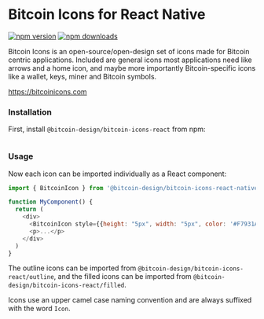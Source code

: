 
# Bitcoin Icons for React Native

[![npm version](https://img.shields.io/npm/v/@bitcoin-design/bitcoin-icons-react-native.svg?style=flat-square)](https://www.npmjs.com/package/@bitcoin-design/bitcoin-icons-react-native)
[![npm downloads](https://img.shields.io/npm/dm/@bitcoin-design/bitcoin-icons-react-native.svg?style=flat-square)](https://www.npmjs.com/package/@bitcoin-design/bitcoin-icons-react-native)

Bitcoin Icons is an open-source/open-design set of icons made for Bitcoin centric applications. Included are general icons most applications need like arrows and a home icon, and maybe more importantly Bitcoin-specific icons like a wallet, keys, miner and Bitcoin symbols.

https://bitcoinicons.com

### Installation

First, install `@bitcoin-design/bitcoin-icons-react` from npm:

```sh-native
```

### Usage

Now each icon can be imported individually as a React component:

```js
import { BitcoinIcon } from '@bitcoin-design/bitcoin-icons-react-native/filled'

function MyComponent() {
  return (
    <div>
      <BitcoinIcon style={{height: "5px", width: "5px", color: '#F7931A' }} />
      <p>...</p>
    </div>
  )
}
```

The outline icons can be imported from `@bitcoin-design/bitcoin-icons-react/outline`, and the filled icons can be imported from `@bitcoin-design/bitcoin-icons-react/filled`.

Icons use an upper camel case naming convention and are always suffixed with the word `Icon`.
